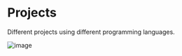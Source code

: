 # Projects
Different projects using different programming languages.

![image](https://user-images.githubusercontent.com/89011589/153568945-3a61125f-a2d1-4ffc-a1c4-1e7bc01bf104.png)

